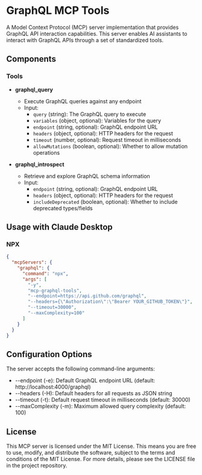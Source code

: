 # GraphQL MCP Tools

A Model Context Protocol (MCP) server implementation that provides GraphQL API interaction capabilities. This server enables AI assistants to interact with GraphQL APIs through a set of standardized tools.

## Components

### Tools

- **graphql_query**
  - Execute GraphQL queries against any endpoint
  - Input:
    - `query` (string): The GraphQL query to execute
    - `variables` (object, optional): Variables for the query
    - `endpoint` (string, optional): GraphQL endpoint URL
    - `headers` (object, optional): HTTP headers for the request
    - `timeout` (number, optional): Request timeout in milliseconds
    - `allowMutations` (boolean, optional): Whether to allow mutation operations

- **graphql_introspect**
  - Retrieve and explore GraphQL schema information
  - Input:
    - `endpoint` (string, optional): GraphQL endpoint URL
    - `headers` (object, optional): HTTP headers for the request
    - `includeDeprecated` (boolean, optional): Whether to include deprecated types/fields

## Usage with Claude Desktop

### NPX

```json
{
  "mcpServers": {
    "graphql": {
      "command": "npx",
      "args": [
        "-y",
        "mcp-graphql-tools",
        "--endpoint=https://api.github.com/graphql",
        "--headers={\"Authorization\":\"Bearer YOUR_GITHUB_TOKEN\"}",
        "--timeout=30000",
        "--maxComplexity=100"
      ]
    }
  }
}
```

## Configuration Options
The server accepts the following command-line arguments:

- --endpoint (-e): Default GraphQL endpoint URL (default: http://localhost:4000/graphql)
- --headers (-H): Default headers for all requests as JSON string
- --timeout (-t): Default request timeout in milliseconds (default: 30000)
- --maxComplexity (-m): Maximum allowed query complexity (default: 100)

## License
This MCP server is licensed under the MIT License. This means you are free to use, modify, and distribute the software, subject to the terms and conditions of the MIT License. For more details, please see the LICENSE file in the project repository.
